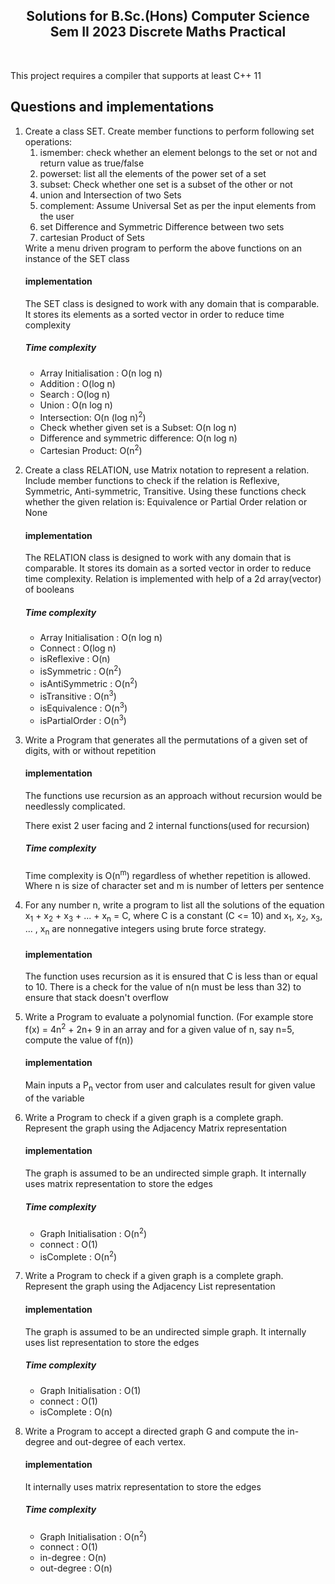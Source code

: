 <h2 align="center">Solutions for B.Sc.(Hons) Computer Science Sem II 2023 Discrete Maths Practical</h2>
<br>

This project requires a compiler that supports at least C++ 11

## Questions and implementations

<ol>
<li> Create a class SET. Create member functions to perform following set operations:
<ol>
	<li>
    	ismember: check whether an element belongs to the set or not and return value as true/false<br>
    </li>
    <li>
    	powerset: list all the elements of the power set of a set
    </li>
    <li>
    	subset: Check whether one set is a subset of the other or not
    </li>
    <li>
    	union and Intersection of two Sets
    </li>
    <li>
    	complement: Assume Universal Set as per the input elements from the user
    </li>
    <li>
    	set Difference and Symmetric Difference between two sets
    </li>
    <li>
    	cartesian Product of Sets
    </li>
</ol>
Write a menu driven program to perform the above functions on an instance of the SET class
<h4>implementation</h4>
The SET class is designed to work with any domain that is comparable. It stores its elements as a sorted vector in order to reduce time complexity
<h5>Time complexity</h5>
<ul>
<li>Array Initialisation : O(n log n) </li>
<li>Addition : O(log n) </li>
<li>Search : O(log n) </li>
<li>Union : O(n log n) </li>
<li>Intersection: O(n (log n)<sup>2</sup>) </li>
<li>Check whether given set is a Subset: O(n log n) </li>
<li>Difference and symmetric difference: O(n log n) </li>
<li>Cartesian Product: O(n<sup>2</sup>) </li>
</ul>

</li>
<li>

Create a class RELATION, use Matrix notation to represent a relation. Include member functions to check if the relation is Reflexive, Symmetric, Anti-symmetric, Transitive. Using these functions check whether the given relation is: Equivalence or Partial Order relation or None
<h4>implementation</h4>
The RELATION class is designed to work with any domain that is comparable. It stores its domain as a sorted vector in order to reduce time complexity. Relation is implemented with help of a 2d array(vector) of booleans
<h5>Time complexity</h5>
<ul>
<li>Array Initialisation : O(n log n) </li>
<li>Connect : O(log n) </li>
<li>isReflexive : O(n) </li>
<li>isSymmetric : O(n<sup>2</sup>) </li>
<li>isAntiSymmetric : O(n<sup>2</sup>) </li>
<li>isTransitive : O(n<sup>3</sup>) </li>
<li>isEquivalence : O(n<sup>3</sup>) </li>
<li>isPartialOrder : O(n<sup>3</sup>) </li>
</ul>

</li>
<li>

Write a Program that generates all the permutations of a given set of digits, with or without repetition
<h4>implementation</h4>
The functions use recursion as an approach without recursion would be needlessly complicated.

There exist 2 user facing and 2 internal functions(used for recursion)
<h5>Time complexity</h5>
Time complexity is O(n<sup>m</sup>) regardless of whether repetition is allowed.
Where n is size of character set and m is number of letters per sentence

</li>
<li>

For any number n, write a program to list all the solutions of the equation x<sub>1</sub> + x<sub>2</sub> + x<sub>3</sub> + ... + x<sub>n</sub> = C, where C is a constant (C <= 10) and x<sub>1</sub>, x<sub>2</sub>, x<sub>3</sub>, ... , x<sub>n</sub> are nonnegative integers using brute force strategy.
<h4>implementation</h4>
The function uses recursion as it is ensured that C is less than or equal to 10. There is a check for the value of n(n must be less than 32) to ensure that stack doesn't overflow

</li>
<li>

Write a Program to evaluate a polynomial function. (For example store f(x) = 4n<sup>2</sup> + 2n+ 9 in an array and for a given value of n, say n=5, compute the value of f(n))
<h4>implementation</h4>
Main inputs a P<sub>n</sub> vector from user and calculates result for given value of the variable

</li>
<li>

Write a Program to check if a given graph is a complete graph. Represent the graph using the Adjacency Matrix representation
<h4>implementation</h4>
The graph is assumed to be an undirected simple graph. It internally uses matrix representation to store the edges
<h5>Time complexity</h5>
<ul>
<li>Graph Initialisation : O(n<sup>2</sup>)</li>
<li>connect : O(1)</li>
<li>isComplete : O(n<sup>2</sup>)</li>
</ul>

</li>
<li>

Write a Program to check if a given graph is a complete graph. Represent the graph using the Adjacency List representation
<h4>implementation</h4>
The graph is assumed to be an undirected simple graph. It internally uses list representation to store the edges
<h5>Time complexity</h5>
<ul>
<li>Graph Initialisation : O(1)</li>
<li>connect : O(1)</li>
<li>isComplete : O(n)</li>
</ul>

</li>
<li>

Write a Program to accept a directed graph G and compute the in-degree and out-degree of each vertex.
<h4>implementation</h4>
It internally uses matrix representation to store the edges
<h5>Time complexity</h5>
<ul>
<li>Graph Initialisation : O(n<sup>2</sup>)</li>
<li>connect : O(1)</li>
<li>in-degree : O(n)</li>
<li>out-degree : O(n)</li>
</ul>

</li>
</ol>